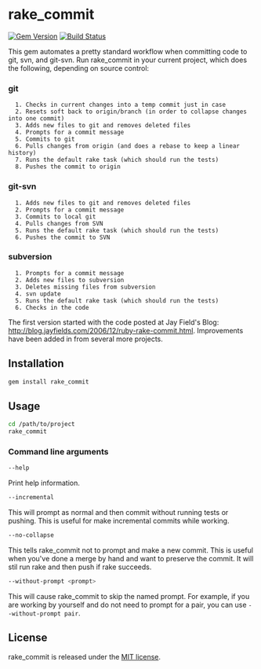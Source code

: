 # rake_commit

[![Gem Version](https://badge.fury.io/rb/rake_commit.png)](http://badge.fury.io/rb/rake_commit)
[![Build Status](https://travis-ci.org/pgr0ss/rake_commit.png?branch=master)](https://travis-ci.org/pgr0ss/rake_commit)

This gem automates a pretty standard workflow when committing code to git, svn, and git-svn.  Run rake_commit in  your current project, which does the following, depending on source control:

### git

```
  1. Checks in current changes into a temp commit just in case
  2. Resets soft back to origin/branch (in order to collapse changes into one commit)
  3. Adds new files to git and removes deleted files
  4. Prompts for a commit message
  5. Commits to git
  6. Pulls changes from origin (and does a rebase to keep a linear history)
  7. Runs the default rake task (which should run the tests)
  8. Pushes the commit to origin
```

### git-svn

```
  1. Adds new files to git and removes deleted files
  2. Prompts for a commit message
  3. Commits to local git
  4. Pulls changes from SVN
  5. Runs the default rake task (which should run the tests)
  6. Pushes the commit to SVN
```

### subversion

```
  1. Prompts for a commit message
  2. Adds new files to subversion
  3. Deletes missing files from subversion
  4. svn update
  5. Runs the default rake task (which should run the tests)
  6. Checks in the code
```


The first version started with the code posted at Jay Field's Blog: http://blog.jayfields.com/2006/12/ruby-rake-commit.html.
Improvements have been added in from several more projects.

## Installation

```bash
gem install rake_commit
```

## Usage

```bash
cd /path/to/project
rake_commit
```

### Command line arguments

```bash
--help
```

Print help information.

```bash
--incremental
```

This will prompt as normal and then commit without running tests or pushing. This is useful for make incremental commits while working.

```bash
--no-collapse
```

This tells rake_commit not to prompt and make a new commit. This is useful when you've done a merge by hand and want to preserve the commit. It will stil run rake and then push if rake succeeds.

```bash
--without-prompt <prompt>
```

This will cause rake_commit to skip the named prompt. For example, if you are working by yourself and do not need to prompt for a pair, you can use `--without-prompt pair`.

## License

rake_commit is released under the [MIT license](http://www.opensource.org/licenses/MIT).
